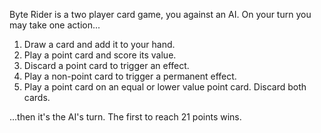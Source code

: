 Byte Rider is a two player card game, you against an AI. On your turn you may take one action...

1. Draw a card and add it to your hand.
2. Play a point card and score its value.
3. Discard a point card to trigger an effect.
4. Play a non-point card to trigger a permanent effect.
5. Play a point card on an equal or lower value point card. Discard both cards.

...then it's the AI's turn. The first to reach 21 points wins.